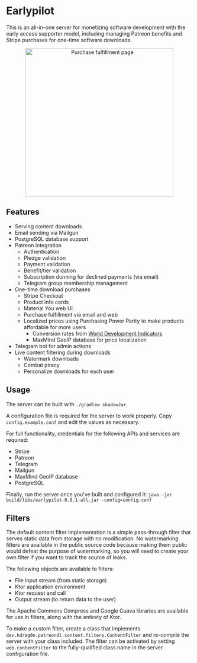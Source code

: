 # Earlypilot

This is an all-in-one server for monetizing software development with the early access supporter model, including managing Patreon benefits and Stripe purchases for one-time software downloads.

<p align="center">
    <img src="https://user-images.githubusercontent.com/7930239/134460976-c4fff455-e674-419e-b59f-5087c4a6716e.png" alt="Purchase fulfillment page" width="400">
</p>

## Features

- Serving content downloads
- Email sending via Mailgun
- PostgreSQL database support
- Patreon integration
  - Authentication
  - Pledge validation
  - Payment validation
  - Benefit/tier validation
  - Subscription dunning for declined payments (via email)
  - Telegram group membership management
- One-time download purchases
  - Stripe Checkout
  - Product info cards
  - Material You web UI
  - Purchase fulfillment via email and web
  - Localized prices using Purchasing Power Parity to make products affordable for more users
    - Conversion rates from [World Development Indicators](https://data.worldbank.org/indicator/PA.NUS.PPPC.RF)
    - MaxMind GeoIP database for price localization
- Telegram bot for admin actions
- Live content filtering during downloads
  - Watermark downloads
  - Combat piracy
  - Personalize downloads for each user

## Usage

The server can be built with `./gradlew shadowJar`.

A configuration file is required for the server to work properly. Copy `config.example.conf` and edit the values as necessary.

For full functionality, credentials for the following APIs and services are required:

- Stripe
- Patreon
- Telegram
- Mailgun
- MaxMind GeoIP database
- PostgreSQL

Finally, run the server once you've built and configured it: `java -jar build/libs/earlypilot-0.0.1-all.jar -config=config.conf`

## Filters

The default content filter implementation is a simple pass-through filter that serves static data from storage with no modification. No watermarking filters are available in the public source code because making them public would defeat the purpose of watermarking, so you will need to create your own filter if you want to track the source of leaks.

The following objects are available to filters:

- File input stream (from static storage)
- Ktor application environment
- Ktor request and call
- Output stream (to return data to the user)

The Apache Commons Compress and Google Guava libraries are available for use in filters, along with the entirety of Ktor.

To make a custom filter, create a class that implements `dev.kdrag0n.patreondl.content.filters.ContentFilter` and re-compile the server with your class included. The filter can be activated by setting `web.contentFilter` to the fully-qualified class name in the server configuration file.
